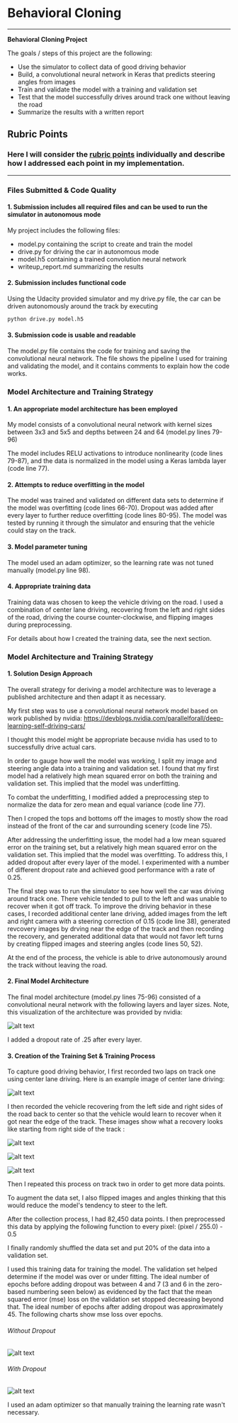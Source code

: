 # **Behavioral Cloning** 

---

**Behavioral Cloning Project**

The goals / steps of this project are the following:
* Use the simulator to collect data of good driving behavior
* Build, a convolutional neural network in Keras that predicts steering angles from images
* Train and validate the model with a training and validation set
* Test that the model successfully drives around track one without leaving the road
* Summarize the results with a written report


[//]: # (Image References)

[image1]: ./writeup_images/cnn-architecture.png "Model Visualization"
[image2]: ./writeup_images/center.jpg "Normal Image"
[image3]: ./writeup_images/recover1.jpg "Recovery Image"
[image4]: ./writeup_images/recover2.jpg "Recovery Image"
[image5]: ./writeup_images/recover3.jpg "Recovery Image"
[image6]: ./writeup_images/mse_loss1.png "MSE Loss"
[image7]: ./writeup_images/mse_loss2.png "MSE Loss"


## Rubric Points
### Here I will consider the [rubric points](https://review.udacity.com/#!/rubrics/432/view) individually and describe how I addressed each point in my implementation.  

---
### Files Submitted & Code Quality

#### 1. Submission includes all required files and can be used to run the simulator in autonomous mode

My project includes the following files:
* model.py containing the script to create and train the model
* drive.py for driving the car in autonomous mode
* model.h5 containing a trained convolution neural network 
* writeup_report.md summarizing the results

#### 2. Submission includes functional code
Using the Udacity provided simulator and my drive.py file, the car can be driven autonomously around the track by executing 
```sh
python drive.py model.h5
```

#### 3. Submission code is usable and readable

The model.py file contains the code for training and saving the convolutional neural network. The file shows the pipeline I used for training and validating the model, and it contains comments to explain how the code works.

### Model Architecture and Training Strategy

#### 1. An appropriate model architecture has been employed

My model consists of a convolutional neural network with kernel sizes between 3x3 and 5x5 and depths between 24 and 64 (model.py lines 79-96) 

The model includes RELU activations to introduce nonlinearity (code lines 79-87), and the data is normalized in the model using a Keras lambda layer (code line 77). 

#### 2. Attempts to reduce overfitting in the model

The model was trained and validated on different data sets to determine if the model was overfitting (code lines 66-70). Dropout was added after every layer to further reduce overfitting (code lines 80-95). The model was tested by running it through the simulator and ensuring that the vehicle could stay on the track.

#### 3. Model parameter tuning

The model used an adam optimizer, so the learning rate was not tuned manually (model.py line 98).

#### 4. Appropriate training data

Training data was chosen to keep the vehicle driving on the road. I used a combination of center lane driving, recovering from the left and right sides of the road, driving the course counter-clockwise, and flipping images during preprocessing.

For details about how I created the training data, see the next section. 

### Model Architecture and Training Strategy

#### 1. Solution Design Approach

The overall strategy for deriving a model architecture was to leverage a published architecture and then adapt it as necessary.  

My first step was to use a convolutional neural network model based on work published by nvidia:
https://devblogs.nvidia.com/parallelforall/deep-learning-self-driving-cars/

I thought this model might be appropriate because nvidia has used to to successfully drive actual cars.

In order to gauge how well the model was working, I split my image and steering angle data into a training and validation set. I found that my first model had a relatively high mean squared error on both the training and validation set. This implied that the model was underfitting.

To combat the underfitting, I modified added a preprocessing step to normalize the data for zero mean and equal variance (code  line 77).

Then I croped the tops and bottoms off the images to mostly show the road instead of the front of the car and surrounding scenery (code line 75).

After addressing the underfitting issue, the model had a low mean squared error on the training set, but a relatively high mean squared error on the validation set.  This implied that the model was overfitting.  To address this, I added dropout after every layer of the model.  I experimented with a number of different dropout rate and achieved good performance with a rate of 0.25.

The final step was to run the simulator to see how well the car was driving around track one. There vehicle tended to pull to the left and was unable to recover when it got off track.  To improve the driving behavior in these cases, I recorded additional center lane driving, added images from the left and right camera with a steering correction of 0.15 (code line 38), generated revcovery images by drving near the edge of the track and then recording the recovery, and generated additional data that would not favor left turns by creating flipped images and steering angles (code lines 50, 52).

At the end of the process, the vehicle is able to drive autonomously around the track without leaving the road.

#### 2. Final Model Architecture

The final model architecture (model.py lines 75-96) consisted of a convolutional neural network with the following layers and layer sizes.  Note, this visualization of the architecture was provided by nvidia:

![alt text][image1]

I added a dropout rate of .25 after every layer.  

#### 3. Creation of the Training Set & Training Process

To capture good driving behavior, I first recorded two laps on track one using center lane driving. Here is an example image of center lane driving:

![alt text][image2]

I then recorded the vehicle recovering from the left side and right sides of the road back to center so that the vehicle would learn to recover when it got near the edge of the track. These images show what a recovery looks like starting from right side of the track :

![alt text][image3]

![alt text][image4]

![alt text][image5]

Then I repeated this process on track two in order to get more data points.

To augment the data set, I also flipped images and angles thinking that this would reduce the model's tendency to steer to the left.

After the collection process, I had 82,450 data points. I then preprocessed this data by applying the following function to every pixel: (pixel / 255.0) - 0.5

I finally randomly shuffled the data set and put 20% of the data into a validation set. 

I used this training data for training the model. The validation set helped determine if the model was over or under fitting. The ideal number of epochs before adding dropout was between 4 and 7 (3 and 6 in the zero-based numbering seen below) as evidenced by the fact that the mean squared error (mse) loss on the validation set stopped decreasing beyond that.  The ideal number of epochs after adding dropout was approximately 45.  The following charts show mse loss over epochs.

###### Without Dropout
![alt text][image6]

###### With Dropout
![alt text][image7]

I used an adam optimizer so that manually training the learning rate wasn't necessary.


